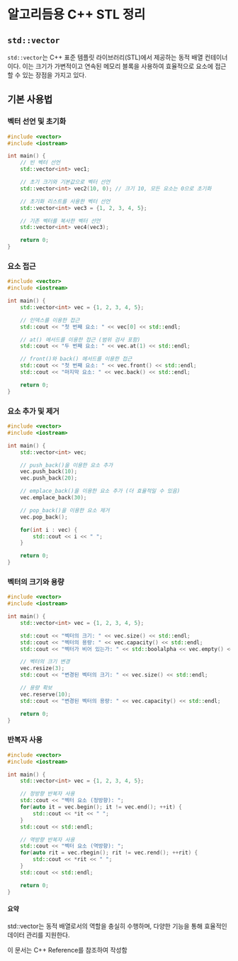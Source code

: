 # 알고리듬용 C++ STL 정리

## `std::vector`

`std::vector`는 C++ 표준 템플릿 라이브러리(STL)에서 제공하는 동적 배열 컨테이너이다. 이는 크기가 가변적이고 연속된 메모리 블록을 사용하여 효율적으로 요소에 접근할 수 있는 장점을 가지고 있다.

## 기본 사용법

### 벡터 선언 및 초기화

```cpp
#include <vector>
#include <iostream>

int main() {
    // 빈 벡터 선언
    std::vector<int> vec1;

    // 초기 크기와 기본값으로 벡터 선언
    std::vector<int> vec2(10, 0); // 크기 10, 모든 요소는 0으로 초기화

    // 초기화 리스트를 사용한 벡터 선언
    std::vector<int> vec3 = {1, 2, 3, 4, 5};

    // 기존 벡터를 복사한 벡터 선언
    std::vector<int> vec4(vec3);

    return 0;
}

```
### 요소 접근

```cpp
#include <vector>
#include <iostream>

int main() {
    std::vector<int> vec = {1, 2, 3, 4, 5};

    // 인덱스를 이용한 접근
    std::cout << "첫 번째 요소: " << vec[0] << std::endl;

    // at() 메서드를 이용한 접근 (범위 검사 포함)
    std::cout << "두 번째 요소: " << vec.at(1) << std::endl;

    // front()와 back() 메서드를 이용한 접근
    std::cout << "첫 번째 요소: " << vec.front() << std::endl;
    std::cout << "마지막 요소: " << vec.back() << std::endl;

    return 0;
}

```

### 요소 추가 및 제거

```cpp
#include <vector>
#include <iostream>

int main() {
    std::vector<int> vec;

    // push_back()을 이용한 요소 추가
    vec.push_back(10);
    vec.push_back(20);

    // emplace_back()을 이용한 요소 추가 (더 효율적일 수 있음)
    vec.emplace_back(30);

    // pop_back()을 이용한 요소 제거
    vec.pop_back();

    for(int i : vec) {
        std::cout << i << " ";
    }

    return 0;
}
```

### 벡터의 크기와 용량

```cpp
#include <vector>
#include <iostream>

int main() {
    std::vector<int> vec = {1, 2, 3, 4, 5};

    std::cout << "벡터의 크기: " << vec.size() << std::endl;
    std::cout << "벡터의 용량: " << vec.capacity() << std::endl;
    std::cout << "벡터가 비어 있는가: " << std::boolalpha << vec.empty() << std::endl;

    // 벡터의 크기 변경
    vec.resize(3);
    std::cout << "변경된 벡터의 크기: " << vec.size() << std::endl;

    // 용량 확보
    vec.reserve(10);
    std::cout << "변경된 벡터의 용량: " << vec.capacity() << std::endl;

    return 0;
}
```

### 반복자 사용

``` cpp
#include <vector>
#include <iostream>

int main() {
    std::vector<int> vec = {1, 2, 3, 4, 5};

    // 정방향 반복자 사용
    std::cout << "벡터 요소 (정방향): ";
    for(auto it = vec.begin(); it != vec.end(); ++it) {
        std::cout << *it << " ";
    }
    std::cout << std::endl;

    // 역방향 반복자 사용
    std::cout << "벡터 요소 (역방향): ";
    for(auto rit = vec.rbegin(); rit != vec.rend(); ++rit) {
        std::cout << *rit << " ";
    }
    std::cout << std::endl;

    return 0;
}
```

#### 요약
std::vector는 동적 배열로서의 역할을 충실히 수행하며, 다양한 기능을 통해 효율적인 데이터 관리를 지원한다.

이 문서는 C++ Reference를 참조하여 작성함